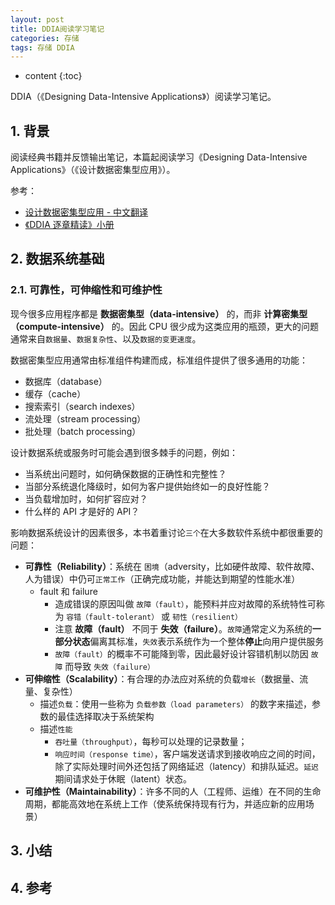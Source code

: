 ```yaml
---
layout: post
title: DDIA阅读学习笔记
categories: 存储
tags: 存储 DDIA
---
```


* content
{:toc}

DDIA（《Designing Data-Intensive Applications》）阅读学习笔记。



## 1. 背景

阅读经典书籍并反馈输出笔记，本篇起阅读学习《Designing Data-Intensive Applications》（《设计数据密集型应用》）。

参考：

* [设计数据密集型应用 - 中文翻译](http://ddia.vonng.com/#/)
* [《DDIA 逐章精读》小册](https://ddia.qtmuniao.com/#/)

## 2. 数据系统基础

### 2.1. 可靠性，可伸缩性和可维护性

现今很多应用程序都是 **数据密集型（data-intensive）** 的，而非 **计算密集型（compute-intensive）** 的。因此 CPU 很少成为这类应用的瓶颈，更大的问题通常来自`数据量`、`数据复杂性`、以及`数据的变更速度`。

数据密集型应用通常由标准组件构建而成，标准组件提供了很多通用的功能：

* 数据库（database）
* 缓存（cache）
* 搜索索引（search indexes）
* 流处理（stream processing）
* 批处理（batch processing）

设计数据系统或服务时可能会遇到很多棘手的问题，例如：

* 当系统出问题时，如何确保数据的正确性和完整性？
* 当部分系统退化降级时，如何为客户提供始终如一的良好性能？
* 当负载增加时，如何扩容应对？
* 什么样的 API 才是好的 API？

影响数据系统设计的因素很多，本书着重讨论`三个`在大多数软件系统中都很重要的问题：

* **可靠性（Reliability）**：系统在 `困境`（adversity，比如硬件故障、软件故障、人为错误）中仍可`正常工作`（正确完成功能，并能达到期望的性能水准）
    * fault 和 failure
        * 造成错误的原因叫做 `故障（fault）`，能预料并应对故障的系统特性可称为 `容错（fault-tolerant）` 或 `韧性（resilient）`
        * 注意 **故障（fault）** 不同于 **失效（failure）**。`故障`通常定义为系统的**一部分状态**偏离其标准，`失效`表示系统作为一个整体**停止**向用户提供服务
        * `故障（fault）`的概率不可能降到零，因此最好设计容错机制以防因 `故障` 而导致 `失效（failure）`
* **可伸缩性（Scalability）**：有合理的办法应对系统的负载`增长`（数据量、流量、复杂性）
    * 描述`负载`：使用一些称为 `负载参数（load parameters）` 的数字来描述，参数的最佳选择取决于系统架构
    * 描述`性能`
        * `吞吐量（throughput）`，每秒可以处理的记录数量；
        * `响应时间（response time）`，客户端发送请求到接收响应之间的时间，除了实际处理时间外还包括了网络延迟（latency）和排队延迟。`延迟`期间请求处于休眠（latent）状态。
* **可维护性（Maintainability）**：许多不同的人（工程师、运维）在不同的生命周期，都能高效地在系统上工作（使系统保持现有行为，并适应新的应用场景）

## 3. 小结

## 4. 参考

